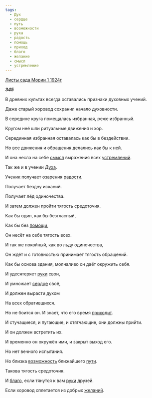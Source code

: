 ```yaml
---
tags:
  - Дух
  - сердце
  - путь
  - возможности
  - рука
  - радость
  - помощь
  - приход
  - благо
  - желание
  - смысл
  - устремление
---
```

[Листы сада Мории 1 1924г](https://127.0.0.1:4002/agni/1924)

___345___

В древних культах всегда оставались признаки духовных учений.   

Даже старый хоровод сохранил начало духовности.   

В середине круга помещалась избранная, реже избранный.   

Кругом неё шли ритуальные движения и хор.   

Серединная избранная оставалась как бы в бездействии.   

Но все движения и обращения делались как бы к ней.   

И она несла на себе [смысл](../../../tags/#смысл) выражения всех [устремлений](../../../tags/#устремление).   

Так же и в учении [Духа](../../../tags/#Дух).   

Ученик получает озарения [радости](../../../tags/#радость).   

Получает бездну исканий.   

Получает лёд одиночества.   

И затем должен пройти тягость средоточия.   

Как бы один, как бы безгласный,   

Как бы без [помощи](../../../tags/#помощь),   

Он несёт на себе тягость всех.   

И так же покойный, как во льду одиночества,   

Он ждёт и с готовностью принимает тягость обращений.   

Как бы основа здания, молчаливо он даёт окружить себя.   

И удесятеряет [руки](../../../tags/#рука) свои,   

И умножает [сердце](../../../tags/#сердце) своё,   

И должен вырасти духом   

На всех обратившихся.   

Но не боится он. И знает, что его время [приходит](../../../tags/#приход).   

И стучащиеся, и пугающие, и отягчающие, они должны прийти.   

И он должен встретить их.   

И временно он окружён ими, и закрыт выход его.   

Но нет вечного испытания.   

Но близка [возможность](../../../tags/#возможности) ближайшего [пути](../../../tags/#путь).   

Такова тягость средоточия.   

И [благо](../../../tags/#благо), если тянутся к вам [руки](../../../tags/#рука) друзей.   

Если хоровод сплетается из добрых [желаний](../../../tags/#желание).   

